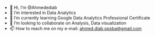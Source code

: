 - 👋 Hi, I’m @Ahmedediab
- 👀 I’m interested in Data Analytics
- 🌱 I’m currently learning Google Data Analytics Professional Certificate
- 💞️ I’m looking to collaborate on Analysis, Data visualization
- 📫 How to reach me on my e-mail: ahmed.diab.opsba@gmail.com

<!---
Ahmedediab/Ahmedediab is a ✨ special ✨ repository because its `README.md` (this file) appears on your GitHub profile.
You can click the Preview link to take a look at your changes.
--->
